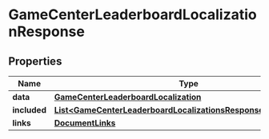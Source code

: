 

# GameCenterLeaderboardLocalizationResponse


## Properties

| Name | Type | Description | Notes |
|------------ | ------------- | ------------- | -------------|
|**data** | [**GameCenterLeaderboardLocalization**](GameCenterLeaderboardLocalization.md) |  |  |
|**included** | [**List&lt;GameCenterLeaderboardLocalizationsResponseIncludedInner&gt;**](GameCenterLeaderboardLocalizationsResponseIncludedInner.md) |  |  [optional] |
|**links** | [**DocumentLinks**](DocumentLinks.md) |  |  |



